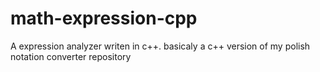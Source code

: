 # math-expression-cpp
A expression analyzer writen in c++. basicaly a c++ version of my polish notation converter repository

